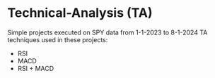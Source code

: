 # Technical-Analysis (TA)
Simple projects executed on SPY data from 1-1-2023 to 8-1-2024
TA techniques used in these projects:
- RSI
- MACD
- RSI + MACD
